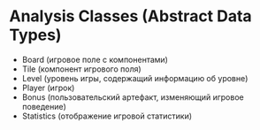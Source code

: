 # Analysis Classes (Abstract Data Types)

- Board (игровое поле с компонентами)
- Tile (компонент игрового поля)
- Level (уровень игры, содержащий информацию об уровне)
- Player (игрок)
- Bonus (пользовательский артефакт, изменяющий игровое поведение)
- Statistics (отображение игровой статистики)